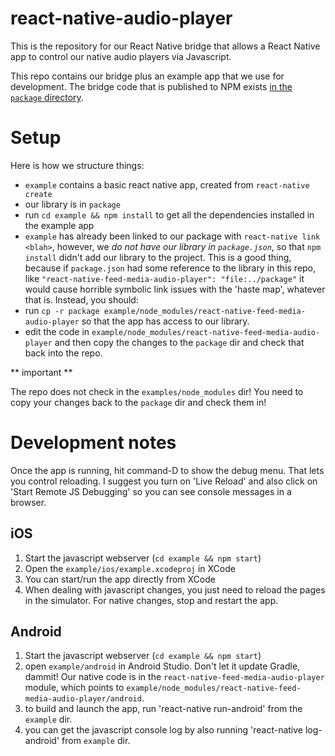 
# react-native-audio-player

This is the repository for our React Native bridge that allows
a React Native app to control our native audio players via
Javascript.

This repo contains our bridge plus an example app that we use
for development. The bridge code that is published to NPM
exists [in the `package` directory](https://github.com/feedfm/react-native-feed-media-audio-player/tree/master/package).

# Setup

Here is how we structure things:

- `example` contains a basic react native app, created from `react-native create`
- our library is in `package`
- run `cd example && npm install` to get all the dependencies installed in the
  example app
- `example` has already been linked to our package with `react-native link <blah>`,
  however, we _do not have our library in `package.json`_, so that `npm install`
  didn't add our library to the project. This is a good thing, because if
  `package.json` had some reference to the library in this repo, like
  `"react-native-feed-media-audio-player": "file:../package"`
  it would cause horrible symbolic link issues with the 'haste map',
  whatever that is. Instead, you should:
- run `cp -r package example/node_modules/react-native-feed-media-audio-player`
  so that the app has access to our library.
- edit the code in `example/node_modules/react-native-feed-media-audio-player`
  and then copy the changes to the `package` dir and check that back into
  the repo.

** important **

The repo does not check in the `examples/node_modules` dir! You need to copy
your changes back to the `package` dir and check them in!

# Development notes

Once the app is running, hit command-D to show the debug menu. That lets
you control reloading. I suggest you turn on 'Live Reload' and also
click on 'Start Remote JS Debugging' so you can see console messages in
a browser.

## iOS

1. Start the javascript webserver (`cd example && npm start`)
2. Open the `example/ios/example.xcodeproj` in XCode
3. You can start/run the app directly from XCode
4. When dealing with javascript changes, you just need to reload the
  pages in the simulator. For native changes, stop and restart
  the app.

## Android

1. Start the javascript webserver (`cd example && npm start`)
2. open `example/android` in Android Studio. Don't let it update Gradle,
  dammit! Our native code is in the `react-native-feed-media-audio-player` module,
  which points to `example/node_modules/react-native-feed-media-audio-player/android`.
3. to build and launch the app, run 'react-native run-android' from the `example` dir.
4. you can get the javascript console log by also running 'react-native log-android' from `example` dir.



